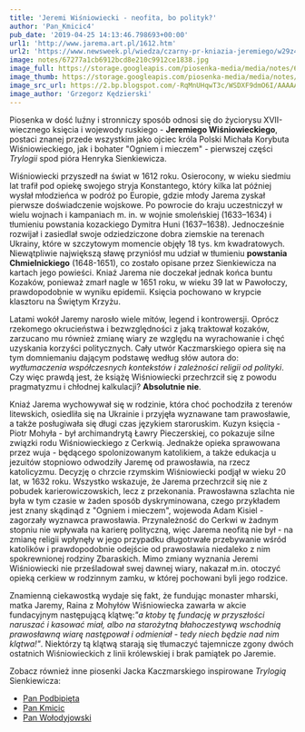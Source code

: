 ```yaml
---
title: 'Jeremi Wiśniowiecki - neofita, bo polityk?'
author: 'Pan_Kmicic4'
pub_date: '2019-04-25 14:13:46.798693+00:00'
url1: 'http://www.jarema.art.pl/1612.htm'
url2: 'https://www.newsweek.pl/wiedza/czarny-pr-kniazia-jeremiego/w29z427'
image: notes/67277a1cb6912bcd8e210c9912ce1838.jpg
image_full: https://storage.googleapis.com/piosenka-media/media/notes/67277a1cb6912bcd8e210c9912ce1838.jpg
image_thumb: https://storage.googleapis.com/piosenka-media/media/notes/67277a1cb6912bcd8e210c9912ce1838.jpg.0x300_q85_upscale.jpg
image_src_url: https://2.bp.blogspot.com/-RqMnUHqwT3c/WSDXF9dmO6I/AAAAAAAAA00/U8syL45VMaEcmWi42pxrOKZklzzSi7bNwCLcB/s1600/67277a1cb6912bcd8e210c9912ce1838.jpg
image_author: 'Grzegorz Kędzierski'
---
```


Piosenka w dość luźny i stronniczy sposób odnosi się do życiorysu XVII\-wiecznego księcia i wojewody ruskiego \- **Jeremiego Wiśniowieckiego**, postaci znanej przede wszystkim jako ojciec króla Polski Michała Korybuta Wiśniowieckiego, jak i bohater "Ogniem i mieczem" \- pierwszej części  _Trylogii_ spod pióra Henryka Sienkiewicza.

Wiśniowiecki przyszedł na świat w 1612 roku. Osierocony, w wieku siedmiu lat trafił pod opiekę swojego stryja Konstantego, który kilka lat później wysłał młodzieńca w podróż po Europie, gdzie młody Jarema zyskał pierwsze doświadczenie wojskowe. Po powrocie do kraju uczestniczył w wielu wojnach i kampaniach m. in. w  wojnie smoleńskiej \(1633–1634\) i tłumieniu   powstania kozackiego Dymitra Huni \(1637–1638\). Jednocześnie rozwijał i zasiedlał swoje odziedziczone dobra ziemskie na terenach Ukrainy, które w szczytowym momencie objęły 18 tys. km kwadratowych. Niewątpliwie największą sławę przyniósł mu udział w tłumieniu **powstania Chmielnickiego** \(1648\-1651\), co zostało opisane przez Sienkiewicza na kartach jego powieści. Kniaź Jarema nie doczekał jednak końca buntu Kozaków, ponieważ zmarł nagle w 1651 roku, w wieku 39 lat w Pawołoczy, prawdopodobnie w wyniku epidemii. Księcia pochowano w krypcie klasztoru na Świętym Krzyżu.

Latami wokół Jaremy narosło wiele mitów, legend i kontrowersji. Oprócz rzekomego okrucieństwa i bezwzględności z jaką traktował kozaków, zarzucano mu również zmianę wiary ze względu na wyrachowanie i chęć uzyskania korzyści politycznych. Cały utwór Kaczmarskiego opiera się na tym domniemaniu dającym podstawę według słów autora do: _wytłumaczenia współczesnych kontekstów i zależności religii od polityki_.
Czy więc prawdą jest, że książę Wiśniowiecki przechrzcił się z powodu pragmatyzmu i chłodnej kalkulacji? **Absolutnie nie**.

Kniaź Jarema wychowywał się w rodzinie, która choć pochodziła z terenów litewskich, osiedliła się na Ukrainie i przyjęła wyznawane tam prawosławie, a także posługiwała się długi czas językiem staroruskim. Kuzyn księcia \- Piotr Mohyła \- był  archimandrytą Ławry Pieczerskiej, co pokazuje silne związki rodu Wiśniowieckiego z Cerkwią. Jednakże opieka sprawowana przez wuja \- będącego spolonizowanym katolikiem, a także edukacja u jezuitów stopniowo odwodziły Jaremę od prawosławia, na rzecz katolicyzmu. Decyzję o chrzcie rzymskim Wiśniowiecki podjął w wieku 20 lat, w 1632 roku.  Wszystko wskazuje, że Jarema przechrzcił się nie z pobudek karierowiczowskich, lecz z przekonania. Prawosławna szlachta nie była w tym czasie w żaden sposób dyskryminowana, czego przykładem jest znany skądinąd z "Ogniem i mieczem", wojewoda Adam Kisiel \- zagorzały wyznawca prawosławia. Przynależność do Cerkwi w żadnym stopniu nie wpływała na karierę polityczną, więc Jarema neofitą nie był \- na zmianę religii wpłynęły w jego przypadku długotrwałe przebywanie wśród katolików i prawdopodobnie odejście od prawosławia niedaleko z nim spokrewnionej rodziny Zbaraskich. Mimo zmiany wyznania Jeremi Wiśniowiecki  nie prześladował swej dawnej wiary, nakazał m.in. otoczyć opieką cerkiew w rodzinnym zamku, w której pochowani byli jego rodzice. 

Znamienną ciekawostką wydaje się fakt, że fundując monaster mharski, matka Jaremy, Raina z Mohyłów Wiśniowiecka zawarła w akcie fundacyjnym następującą klątwę:_"a ktoby tę fundację w przyszłości naruszać i kasować miał, albo na starożytną błahoczestywą wschodnią prawosławną wiarę następował i odmieniał \- tedy niech będzie nad nim klątwa!"_. 
Niektórzy tą klątwą starają się tłumaczyć tajemnicze zgony dwóch ostatnich Wiśniowieckich z linii królewskiej i brak pamiątek po Jaremie. 

Zobacz również inne piosenki Jacka Kaczmarskiego inspirowane _Trylogią_ Sienkiewicza:

- [Pan Podbipięta](https://www.piosenkaztekstem.pl/opracowanie/jacek\-kaczmarski\-pan\-podbipieta/)
 - [Pan Kmicic](https://www.piosenkaztekstem.pl/opracowanie/jacek\-kaczmarski\-pan\-kmicic/)
 - [Pan Wołodyjowski](https://www.piosenkaztekstem.pl/opracowanie/jacek\-kaczmarski\-pan\-wolodyjowski/)